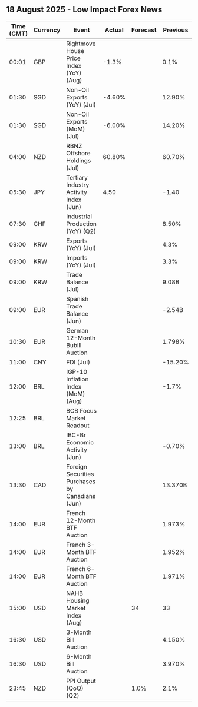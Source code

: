 ## 18 August 2025 - Low Impact Forex News

| Time (GMT) | Currency | Event | Actual | Forecast | Previous |
|------|----------|-------|--------|----------|----------|
| 00:01 | GBP | Rightmove House Price Index (YoY) (Aug) | -1.3% |  | 0.1% |
| 01:30 | SGD | Non-Oil Exports (YoY) (Jul) | -4.60% |  | 12.90% |
| 01:30 | SGD | Non-Oil Exports (MoM) (Jul) | -6.00% |  | 14.20% |
| 04:00 | NZD | RBNZ Offshore Holdings (Jul) | 60.80% |  | 60.70% |
| 05:30 | JPY | Tertiary Industry Activity Index (Jun) | 4.50 |  | -1.40 |
| 07:30 | CHF | Industrial Production (YoY) (Q2) |  |  | 8.50% |
| 09:00 | KRW | Exports (YoY) (Jul) |  |  | 4.3% |
| 09:00 | KRW | Imports (YoY) (Jul) |  |  | 3.3% |
| 09:00 | KRW | Trade Balance (Jul) |  |  | 9.08B |
| 09:00 | EUR | Spanish Trade Balance (Jun) |  |  | -2.54B |
| 10:30 | EUR | German 12-Month Bubill Auction |  |  | 1.798% |
| 11:00 | CNY | FDI (Jul) |  |  | -15.20% |
| 12:00 | BRL | IGP-10 Inflation Index (MoM) (Aug) |  |  | -1.7% |
| 12:25 | BRL | BCB Focus Market Readout |  |  |  |
| 13:00 | BRL | IBC-Br Economic Activity (Jun) |  |  | -0.70% |
| 13:30 | CAD | Foreign Securities Purchases by Canadians (Jun) |  |  | 13.370B |
| 14:00 | EUR | French 12-Month BTF Auction |  |  | 1.973% |
| 14:00 | EUR | French 3-Month BTF Auction |  |  | 1.952% |
| 14:00 | EUR | French 6-Month BTF Auction |  |  | 1.971% |
| 15:00 | USD | NAHB Housing Market Index (Aug) |  | 34 | 33 |
| 16:30 | USD | 3-Month Bill Auction |  |  | 4.150% |
| 16:30 | USD | 6-Month Bill Auction |  |  | 3.970% |
| 23:45 | NZD | PPI Output (QoQ) (Q2) |  | 1.0% | 2.1% |
